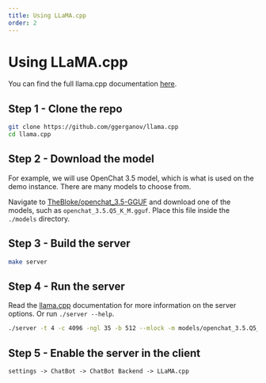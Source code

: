 ```yaml
---
title: Using LLaMA.cpp
order: 2
---
```


# Using LLaMA.cpp

You can find the full llama.cpp documentation [here](https://github.com/ggerganov/llama.cpp/blob/master/README.md).


## Step 1 - Clone the repo

```bash
git clone https://github.com/ggerganov/llama.cpp
cd llama.cpp
```

## Step 2 - Download the model

For example, we will use OpenChat 3.5 model, which is what is used on the demo instance. There are many models to choose from.

Navigate to [TheBloke/openchat_3.5-GGUF](https://huggingface.co/TheBloke/openchat_3.5-GGUF) and download one of the models, such as `openchat_3.5.Q5_K_M.gguf`. Place this file inside the `./models` directory.

## Step 3 - Build the server

```bash
make server
```

## Step 4 - Run the server

Read the [llama.cpp](https://github.com/ggerganov/llama.cpp/blob/master/README.md) documentation for more information on the server options. Or run `./server --help`.

```bash
./server -t 4 -c 4096 -ngl 35 -b 512 --mlock -m models/openchat_3.5.Q5_K_M.gguf
```

## Step 5 - Enable the server in the client

```md
settings -> ChatBot -> ChatBot Backend -> LLaMA.cpp
```
